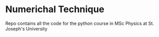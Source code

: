 # Numerichal Technique
Repo contains all the code for the python course in MSc Physics at St. Joseph's University
